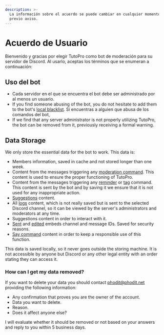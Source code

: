 ```yaml
---
description: >-
  La información sobre el acuerdo se puede cambiar en cualquier momento con
  previo aviso.
---
```


# Acuerdo de Usuario

Bienvenido y gracias por elegir TutoPro como bot de moderación para su servidor de Discord. Al usarlo, aceptas los términos que se enumeran a continuación:

## Uso del bot

* Cada servidor en el que se encuentra el bot debe ser administrado por al menos un usuario.
* If you find someone abusing of the bot, you do not hesitate to add them to the bot's [local blacklist](broken-reference). Si encuentras a alguien que abusa de los comandos del bot,
* If we find that any server administrator is not properly utilizing TutoPro, the bot can be removed from it, previously receiving a formal warning.

## Data Storage

We only store the essential data for the bot to work. This data is:

* Members information, saved in cache and not stored longer than one week.
* Content from the messages triggering any [moderation command](broken-reference). This content is used to ensure the proper functioning of TutoPro.
* Content from the messages triggering any [reminder](broken-reference) or [tag](broken-reference) command. This content is sent by the bot and by saving it we ensure that it is not used for any inappropriate action.
* [Suggestions](broken-reference) content.
* All [logs](broken-reference) content, which is not really saved but is sent to the selected Discord channel, so it can be viewed by the server's administrators and moderators at any time.
* Suggestions content in order to interact with it.
* [Sent](broken-reference) and [edited](broken-reference) embeds channel and message IDs. Saved for security reasons.
* [Say command](broken-reference) content in order to keep a responsible use of this function.

This data is saved locally, so it never goes outside the storing machine. It is not accessible by anyone but Discord or any other legal entity with an order stating they can access it.

### How can I get my data removed?

If you want to delete your data you should contact phodit@phodit.net providing the following information:

* Any confirmation that proves you are the owner of the account.
* Data you want to delete.
* Reason.
* Does it affect anyone else?

I will evaluate whether it should be removed or not based on your answers and reply to you within 5 business days.
